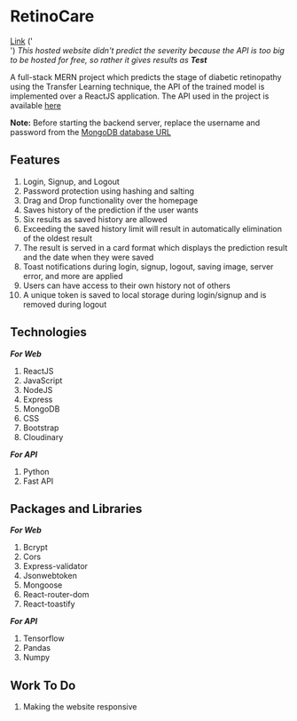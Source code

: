 # RetinoCare
[Link](https://resilient-salmiakki-77b263.netlify.app/) ('<br>')
_This hosted website didn't predict the severity because the API is too big to be hosted for free, so rather it gives results as **Test**_


A full-stack MERN project which predicts the stage of diabetic retinopathy using the Transfer Learning technique, the API of the trained model is implemented over a ReactJS application.
The API used in the project is available [here](https://github.com/sarthakk1890/DR_API)

**Note:** Before starting the backend server, replace the username and password from the [MongoDB database URL](https://github.com/sarthakk1890/RetinoCare-Application-for-Diabetic-Retinopathy-Detection-/edit/main/backend/db.js)

## Features
1. Login, Signup, and Logout
2. Password protection using hashing and salting
3. Drag and Drop functionality over the homepage
4. Saves history of the prediction if the user wants
5. Six results as saved history are allowed
6. Exceeding the saved history limit will result in automatically elimination of the oldest result
7. The result is served in a card format which displays the prediction result and the date when they were saved
8. Toast notifications during login, signup, logout, saving image, server error, and more are applied
9. Users can have access to their own history not of others
10. A unique token is saved to local storage during login/signup and is removed during logout

## Technologies
_**For Web**_
1. ReactJS
2. JavaScript
3. NodeJS
4. Express
5. MongoDB
6. CSS
7. Bootstrap
8. Cloudinary
   
_**For API**_
1. Python
2. Fast API

## Packages and Libraries
_**For Web**_
1.  Bcrypt
2.  Cors
3.  Express-validator
4.  Jsonwebtoken
5.  Mongoose
6.  React-router-dom
7.  React-toastify
   
_**For API**_
1.  Tensorflow
2.  Pandas
3.  Numpy

## Work To Do
1. Making the website responsive
